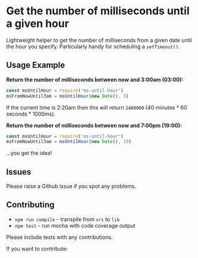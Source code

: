 # Get the number of milliseconds until a given hour

Lightweight helper to get the number of milliseconds from a given date until the hour you specify. Particularly handy for scheduling a `setTimeout()`.

## Usage Example

**Return the number of milliseconds between now and 3:00am (03:00):**

```javascript
const msUntilHour = require('ms-until-hour')
msFromNowUntil3am = msUntilHour(new Date(), 3)
```

If the current time is 2:20am then this will return `2400000` (40 minutes * 60 seconds * 1000ms).

**Return the number of milliseconds between now and 7:00pm (19:00):**

```javascript
const msUntilHour = require('ms-until-hour')
msFromNowUntil3am = msUntilHour(new Date(), 19)
```
...you get the idea!

## Issues
Please raise a Github issue if you spot any problems.

## Contributing
- `npm run compile` - transpile from `src` to `lib`
- `npm test` - run mocha with code coverage output

Please include tests with any contributions.

If you want to contribute:
